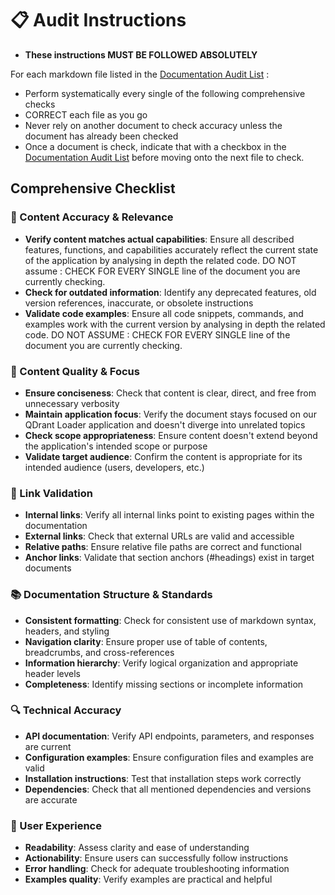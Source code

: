 # 📋 Audit Instructions

- **These instructions MUST BE FOLLOWED ABSOLUTELY**

For each markdown file listed in the [Documentation Audit List](./DocumentationAuditList.md) :

- Perform systematically every single of the following comprehensive checks
- CORRECT each file as you go
- Never rely on another document to check accuracy unless the document has already been checked
- Once a document is check, indicate that with a checkbox in the [Documentation Audit List](./DocumentationAuditList.md) before moving onto the next file to check.

## Comprehensive Checklist

### 🎯 Content Accuracy & Relevance

- **Verify content matches actual capabilities**: Ensure all described features, functions, and capabilities accurately reflect the current state of the application by analysing in depth the related code. DO NOT assume : CHECK FOR EVERY SINGLE line of the document you are currently checking.
- **Check for outdated information**: Identify any deprecated features, old version references, inaccurate, or obsolete instructions
- **Validate code examples**: Ensure all code snippets, commands, and examples work with the current version by analysing in depth the related code. DO NOT ASSUME : CHECK FOR EVERY SINGLE line of the document you are currently checking.

### 📝 Content Quality & Focus

- **Ensure conciseness**: Check that content is clear, direct, and free from unnecessary verbosity
- **Maintain application focus**: Verify the document stays focused on our QDrant Loader application and doesn't diverge into unrelated topics
- **Check scope appropriateness**: Ensure content doesn't extend beyond the application's intended scope or purpose
- **Validate target audience**: Confirm the content is appropriate for its intended audience (users, developers, etc.)

### 🔗 Link Validation

- **Internal links**: Verify all internal links point to existing pages within the documentation
- **External links**: Check that external URLs are valid and accessible
- **Relative paths**: Ensure relative file paths are correct and functional
- **Anchor links**: Validate that section anchors (#headings) exist in target documents

### 📚 Documentation Structure & Standards

- **Consistent formatting**: Check for consistent use of markdown syntax, headers, and styling
- **Navigation clarity**: Ensure proper use of table of contents, breadcrumbs, and cross-references
- **Information hierarchy**: Verify logical organization and appropriate header levels
- **Completeness**: Identify missing sections or incomplete information

### 🔍 Technical Accuracy

- **API documentation**: Verify API endpoints, parameters, and responses are current
- **Configuration examples**: Ensure configuration files and examples are valid
- **Installation instructions**: Test that installation steps work correctly
- **Dependencies**: Check that all mentioned dependencies and versions are accurate

### 🎨 User Experience

- **Readability**: Assess clarity and ease of understanding
- **Actionability**: Ensure users can successfully follow instructions
- **Error handling**: Check for adequate troubleshooting information
- **Examples quality**: Verify examples are practical and helpful
